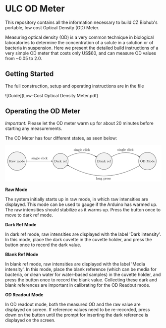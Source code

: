 # ULC OD Meter

This repository contains all the information necessary to build CZ
Biohub's portable, low cost Optical Density (OD) Meter.

Measuring optical density (OD) is a very common technique in biological
laboratories to determine the concentration of a solute in a solution or of
bacteria in suspension. Here we present the detailed build instructions of a
very simple OD meter that costs only US$60, and can measure OD values from ~0.05
to 2.0.

## Getting Started

The full construction, setup and operating instructions are in the file

![Guide](Low-Cost Optical Density Meter.pdf)

## Operating the OD Meter

*Important:* Please let the OD meter warm up for about 20 minutes before
starting any measurements.

The OD Meter has four different states, as seen below:

![OD State Machine](OD_StateMachine.png)

**Raw Mode**

The system initially starts up in raw mode, in which raw intensities are
displayed. This mode can be used to gauge if the Arduino has warmed up. The raw
intensities should stabilize as it warms up. Press the button once to move to
dark ref mode.

**Dark Ref Mode**

In dark ref mode, raw intensities are displayed with the label 'Dark intensity'.
In this mode, place the dark cuvette in the cuvette holder, and press the button
once to record the dark value.

**Blank Ref Mode**

In blank ref mode, raw intensities are displayed with the label 'Media
intensity'. In this mode, place the blank reference (which can be media for
bacteria, or clean water for water-based samples) in the cuvette holder, and
press the button once to record the blank value. Collecting these dark and blank
references are important in calibrating for the OD Readout mode.

**OD Readout Mode**

In OD readout mode, both the measured OD and the raw value are displayed on
screen. If reference values need to be re-recorded, press down on the button
until the prompt for inserting the dark reference is displayed on the screen.
